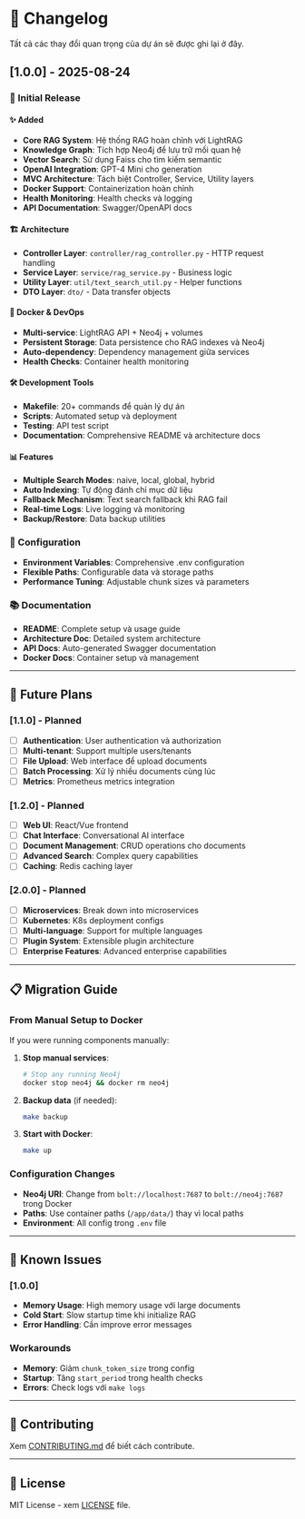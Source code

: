 # 📝 Changelog

Tất cả các thay đổi quan trọng của dự án sẽ được ghi lại ở đây.

## [1.0.0] - 2025-08-24

### 🎉 Initial Release

#### ✨ Added
- **Core RAG System**: Hệ thống RAG hoàn chỉnh với LightRAG
- **Knowledge Graph**: Tích hợp Neo4j để lưu trữ mối quan hệ
- **Vector Search**: Sử dụng Faiss cho tìm kiếm semantic
- **OpenAI Integration**: GPT-4 Mini cho generation
- **MVC Architecture**: Tách biệt Controller, Service, Utility layers
- **Docker Support**: Containerization hoàn chỉnh
- **Health Monitoring**: Health checks và logging
- **API Documentation**: Swagger/OpenAPI docs

#### 🏗️ Architecture
- **Controller Layer**: `controller/rag_controller.py` - HTTP request handling
- **Service Layer**: `service/rag_service.py` - Business logic
- **Utility Layer**: `util/text_search_util.py` - Helper functions
- **DTO Layer**: `dto/` - Data transfer objects

#### 🐳 Docker & DevOps
- **Multi-service**: LightRAG API + Neo4j + volumes
- **Persistent Storage**: Data persistence cho RAG indexes và Neo4j
- **Auto-dependency**: Dependency management giữa services
- **Health Checks**: Container health monitoring

#### 🛠️ Development Tools
- **Makefile**: 20+ commands để quản lý dự án
- **Scripts**: Automated setup và deployment
- **Testing**: API test script
- **Documentation**: Comprehensive README và architecture docs

#### 📊 Features
- **Multiple Search Modes**: naive, local, global, hybrid
- **Auto Indexing**: Tự động đánh chỉ mục dữ liệu
- **Fallback Mechanism**: Text search fallback khi RAG fail
- **Real-time Logs**: Live logging và monitoring
- **Backup/Restore**: Data backup utilities

### 🔧 Configuration
- **Environment Variables**: Comprehensive .env configuration
- **Flexible Paths**: Configurable data và storage paths
- **Performance Tuning**: Adjustable chunk sizes và parameters

### 📚 Documentation
- **README**: Complete setup và usage guide
- **Architecture Doc**: Detailed system architecture
- **API Docs**: Auto-generated Swagger documentation
- **Docker Docs**: Container setup và management

---

## 🚀 Future Plans

### [1.1.0] - Planned
- [ ] **Authentication**: User authentication và authorization
- [ ] **Multi-tenant**: Support multiple users/tenants
- [ ] **File Upload**: Web interface để upload documents
- [ ] **Batch Processing**: Xử lý nhiều documents cùng lúc
- [ ] **Metrics**: Prometheus metrics integration

### [1.2.0] - Planned  
- [ ] **Web UI**: React/Vue frontend
- [ ] **Chat Interface**: Conversational AI interface
- [ ] **Document Management**: CRUD operations cho documents
- [ ] **Advanced Search**: Complex query capabilities
- [ ] **Caching**: Redis caching layer

### [2.0.0] - Planned
- [ ] **Microservices**: Break down into microservices
- [ ] **Kubernetes**: K8s deployment configs
- [ ] **Multi-language**: Support for multiple languages
- [ ] **Plugin System**: Extensible plugin architecture
- [ ] **Enterprise Features**: Advanced enterprise capabilities

---

## 📋 Migration Guide

### From Manual Setup to Docker
If you were running components manually:

1. **Stop manual services**:
   ```bash
   # Stop any running Neo4j
   docker stop neo4j && docker rm neo4j
   ```

2. **Backup data** (if needed):
   ```bash
   make backup
   ```

3. **Start with Docker**:
   ```bash
   make up
   ```

### Configuration Changes
- **Neo4j URI**: Change from `bolt://localhost:7687` to `bolt://neo4j:7687` trong Docker
- **Paths**: Use container paths (`/app/data/`) thay vì local paths
- **Environment**: All config trong `.env` file

---

## 🐛 Known Issues

### [1.0.0]
- **Memory Usage**: High memory usage với large documents
- **Cold Start**: Slow startup time khi initialize RAG
- **Error Handling**: Cần improve error messages

### Workarounds
- **Memory**: Giảm `chunk_token_size` trong config
- **Startup**: Tăng `start_period` trong health checks
- **Errors**: Check logs với `make logs`

---

## 🤝 Contributing

Xem [CONTRIBUTING.md](CONTRIBUTING.md) để biết cách contribute.

---

## 📄 License

MIT License - xem [LICENSE](LICENSE) file.
